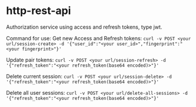 # http-rest-api


Authorization service using access and refresh tokens, type jwt.

Command for use:
Get new Access and Refresh tokens:
`curl -v POST <your url/session-create> -d '{"user_id":"<your user_id>","fingerprint":"<your fingerprint>"}'`

Update pair tokens:
`curl -v POST <your url/session-refresh> -d '{"refresh_token":"<your refresh_token(base64 encoded)>"}'`

Delete current session:
`curl -v POST <your url/session-delete> -d '{"refresh_token":"<your refresh_token(base64 encoded)>"}'`

Delete all user sessions:
`curl -v POST <your url/delete-all-sessions> -d '{"refresh_token":"<your refresh_token(base64 encoded)>"}'`
